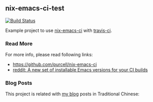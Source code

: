 nix-emacs-ci-test
--------------------

[![Build Status](https://travis-ci.org/coldnew-examples/nix-emacs-ci-test.svg?branch=master)](https://travis-ci.org/coldnew-examples/nix-emacs-ci-test)

Example project to use [nix-emacs-ci](https://github.com/purcell/nix-emacs-ci) with [travis-ci](https://travis-ci.org).

### Read More

For more info, please read following links:

- https://github.com/purcell/nix-emacs-ci
- [reddit: A new set of installable Emacs versions for your CI builds](https://www.reddit.com/r/emacs/comments/d4g4di/a_new_set_of_installable_emacs_versions_for_your/)

### Blog Posts

This project is related with [my blog](https://coldnew.github.io) posts in Traditional Chinese: 

